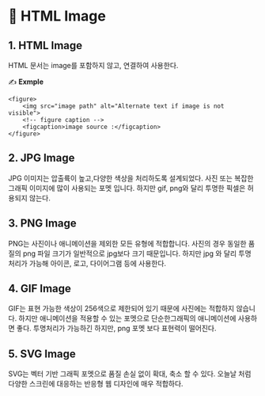 # 📄 HTML Image

## 1. HTML Image

HTML 문서는 image를 포함하지 않고, 연결하여 사용한다.

✍ **Exmple**

```markup
<figure>
    <img src="image path" alt="Alternate text if image is not visible">
    <!-- figure caption -->
    <figcaption>image source :</figcaption>
</figure>
```

## 2. JPG Image 

JPG 이미지는 압출륙이 높고,다양한 색상을 처리하도록 설계되었다. 사진 또는 복잡한 그래픽 이미지에 많이 사용되는 포멧 입니다. 하지만 gif, png와 달리 투명한 픽셀은 허용되지 않는다.

## 3. PNG Image

PNG는 사진이나 애니메이션을 제외한 모든 유형에 적합합니다. 사진의 경우 동일한 품질의 png 파일 크기가 일반적으로 jpg보다 크기 때문입니다. 하지만 jpg 와 달리 투명처리가 가능해 아이콘, 로고, 다이어그램 등에 사용한다.

## 4. GIF Image

GIF는 표현 가능한 색상이 256색으로 제한되어 있기 때문에 사진에는 적합하지 않습니다. 하지만 애니메이션을 적용할 수 있는 포멧으로 단순한그래픽의 애니메이션에 사용하면 좋다. 투명처리가 가능하긴 하지만, png 포멧 보다 표현력이 떨어진다.

## 5. SVG Image

SVG는 벡터 기반 그래픽 포멧으로 품질 손실 없이 확대, 축소 할 수 있다. 오늘날 처럼 다양한 스크린에 대응하는 반응형 웹 디자인에 매우 적합하다.

